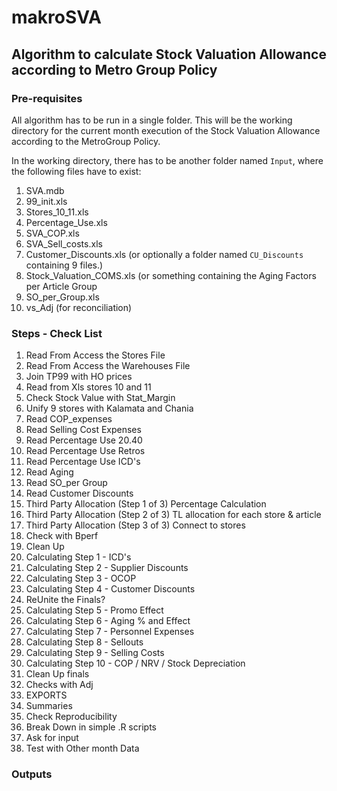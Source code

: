 makroSVA
========

## Algorithm to calculate Stock Valuation Allowance according to Metro Group Policy

### Pre-requisites

All algorithm has to be run in a single folder. This will be the working directory for the current month execution of the Stock Valuation Allowance according to the MetroGroup Policy.

In the working directory, there has to be another folder named `Input`, where the following files have to exist: 

1. SVA.mdb
2. 99_init.xls
3. Stores_10_11.xls
4. Percentage_Use.xls
5. SVA_COP.xls
6. SVA_Sell_costs.xls
7. Customer_Discounts.xls (or optionally a folder named `CU_Discounts` containing 9 files.)
8. Stock_Valuation_COMS.xls (or something containing the Aging Factors per Article Group
9. SO_per_Group.xls
10. vs_Adj (for reconciliation)


### Steps - Check List

1. Read From Access the Stores File
1. Read From Access the Warehouses File
1. Join TP99 with HO prices
1. Read from Xls stores 10 and 11
1. Check Stock Value with Stat_Margin
1. Unify 9 stores with Kalamata and Chania
1. Read COP_expenses
1. Read Selling Cost Expenses
1. Read Percentage Use 20.40
1. Read Percentage Use Retros 
1. Read Percentage Use ICD's
1. Read Aging
1. Read SO_per Group
1. Read Customer Discounts
1. Third Party Allocation (Step 1 of 3) Percentage Calculation
1. Third Party Allocation (Step 2 of 3) TL allocation for each store & article
1. Third Party Allocation (Step 3 of 3) Connect to stores
1. Check with Bperf
1. Clean Up
1. Calculating Step 1 - ICD's
1. Calculating Step 2 - Supplier Discounts
1. Calculating Step 3 - OCOP
1. Calculating Step 4 - Customer Discounts
1. ReUnite the Finals?
1. Calculating Step 5 - Promo Effect
1. Calculating Step 6 - Aging % and Effect
1. Calculating Step 7 - Personnel Expenses
1. Calculating Step 8 - Sellouts
1. Calculating Step 9 - Selling Costs
1. Calculating Step 10 - COP / NRV / Stock Depreciation
1. Clean Up finals
1. Checks with Adj
1. EXPORTS
1. Summaries
1. Check Reproducibility
1. Break Down in simple .R scripts
1. Ask for input
1. Test with Other month Data


### Outputs
